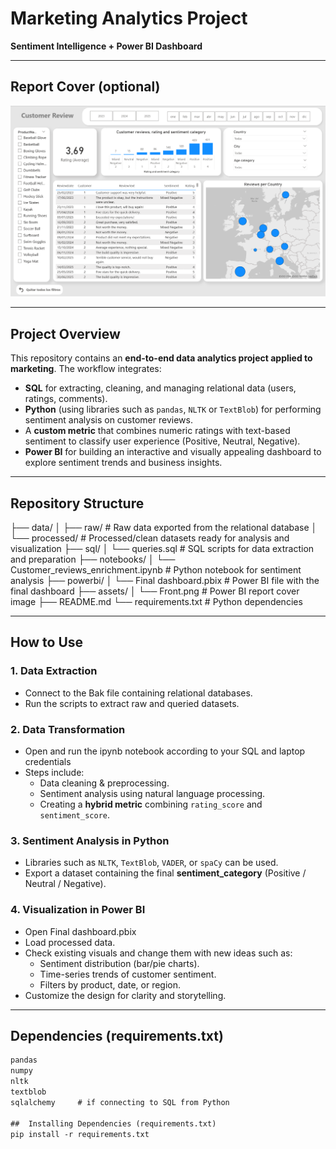 # Marketing Analytics Project  
**Sentiment Intelligence + Power BI Dashboard**

---

##  Report Cover (optional)


![Report Cover](Front.png)

---

##  Project Overview

This repository contains an **end-to-end data analytics project applied to marketing**. The workflow integrates:

- **SQL** for extracting, cleaning, and managing relational data (users, ratings, comments).  
- **Python** (using libraries such as `pandas`, `NLTK` or `TextBlob`) for performing sentiment analysis on customer reviews.  
- A **custom metric** that combines numeric ratings with text-based sentiment to classify user experience (Positive, Neutral, Negative).  
- **Power BI** for building an interactive and visually appealing dashboard to explore sentiment trends and business insights.  

---

##  Repository Structure

├── data/
│ ├── raw/ # Raw data exported from the relational database
│ └── processed/ # Processed/clean datasets ready for analysis and visualization
├── sql/
│ └── queries.sql # SQL scripts for data extraction and preparation
├── notebooks/
│ └── Customer_reviews_enrichment.ipynb # Python notebook for sentiment analysis
├── powerbi/
│ └── Final dashboard.pbix # Power BI file with the final dashboard
├── assets/
│ └── Front.png # Power BI report cover image
├── README.md
└── requirements.txt # Python dependencies


---

##  How to Use

### 1. **Data Extraction**
- Connect to the Bak file containing relational databases.  
- Run the scripts to extract raw and queried datasets.  

### 2. **Data Transformation**
- Open and run the ipynb notebook according to your SQL and laptop credentials 
- Steps include:
  - Data cleaning & preprocessing.  
  - Sentiment analysis using natural language processing.  
  - Creating a **hybrid metric** combining `rating_score` and `sentiment_score`.   

### 3. **Sentiment Analysis in Python**
- Libraries such as `NLTK`, `TextBlob`, `VADER`, or `spaCy` can be used.  
- Export a dataset containing the final **sentiment_category** (Positive / Neutral / Negative).  

### 4. **Visualization in Power BI**
- Open Final dashboard.pbix 
- Load processed data.
- Check existing visuals and change them with new ideas such as:  
  - Sentiment distribution (bar/pie charts).  
  - Time-series trends of customer sentiment.  
  - Filters by product, date, or region.  
- Customize the design for clarity and storytelling.  

---

##  Dependencies (requirements.txt)

```txt
pandas
numpy
nltk
textblob
sqlalchemy     # if connecting to SQL from Python

##  Installing Dependencies (requirements.txt)
pip install -r requirements.txt


